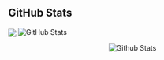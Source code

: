 <h2>GitHub Stats</h2>
<p>
  <img align="center" src="https://github-readme-stats.vercel.app/api/pin/?username=cagricibuk&repo=cagricibuk.github.io&theme=buefy" />
<img src="https://github-readme-stats.vercel.app/api?username=cagricibuk&amp;show_icons=true&theme=gotham" alt="GitHub Stats"></p>

<p align="center">
        <img src="https://raw.githubusercontent.com/mayhemantt/mayhemantt/Update/svg/Bottom.svg" alt="Github Stats" />
</p>
